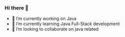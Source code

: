 ### Hi there 👋

- 🔭 I’m currently working on Java
- 🌱 I’m currently learning Java Full-Stack development
- 👯 I’m looking to collaborate on java related
